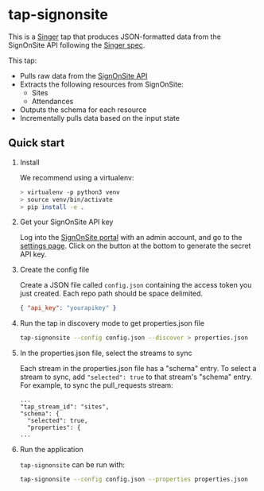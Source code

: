 # tap-signonsite

This is a [Singer](https://singer.io) tap that produces JSON-formatted
data from the SignOnSite API following the [Singer
spec](https://github.com/singer-io/getting-started/blob/master/SPEC.md).

This tap:

- Pulls raw data from the [SignOnSite API](https://support.signonsite.com.au/en/articles/4209421-api)
- Extracts the following resources from SignOnSite:
  - Sites
  - Attendances
- Outputs the schema for each resource
- Incrementally pulls data based on the input state

## Quick start

1. Install

   We recommend using a virtualenv:

   ```bash
   > virtualenv -p python3 venv
   > source venv/bin/activate
   > pip install -e .
   ```

2. Get your SignOnSite API key

   Log into the [SignOnSite portal](https://app.signonsite.com.au/login) with an admin account, and go to the [settings page](https://app.signonsite.com.au/companies/5084/settings). Click on the button at the bottom to generate the secret API key.

3. Create the config file

   Create a JSON file called `config.json` containing the access token you just created. Each repo path should be space delimited.

   ```json
   { "api_key": "yourapikey" }
   ```

4. Run the tap in discovery mode to get properties.json file

   ```bash
   tap-signonsite --config config.json --discover > properties.json
   ```

5. In the properties.json file, select the streams to sync

   Each stream in the properties.json file has a "schema" entry. To select a stream to sync, add `"selected": true` to that stream's "schema" entry. For example, to sync the pull_requests stream:

   ```
   ...
   "tap_stream_id": "sites",
   "schema": {
     "selected": true,
     "properties": {
   ...
   ```

6. Run the application

   `tap-signonsite` can be run with:

   ```bash
   tap-signonsite --config config.json --properties properties.json
   ```
